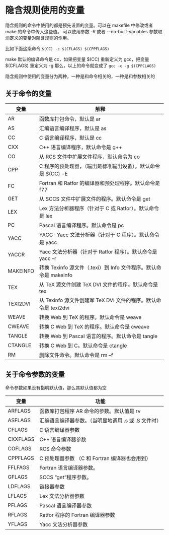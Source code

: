 # 隐含规则使用的变量

隐含规则的命令中使用的都是预先设置的变量。可以在 makefile 中修改或者 make 的命令中传入这些值。
可以使用参数 -R 或者 --no-built-variables 参数取消定义的变量对隐含规则的作用。

比如下面这条命令
`$(CC) -c $(CFLAGS) $(CPPFLAGS)`

make 默认的编译命令是 cc，如果把变量 $(CC) 重新定义为 gcc，把变量 $(CFLAGS) 重定义为 -g
那么，以上的命令就变成了 `gcc -c -g $(CPPCLAGS)`

隐含规则中使用的变量分为两种，一种是和命令相关的，一种是和参数相关的

## 关于命令的变量

|变量|解释|
|--|--|
| AR | 函数库打包命令，默认是 ar |
| AS | 汇编语言编译程序，默认是 as |
| CC | C 语言编译程序，默认是 cc |
| CXX | C++ 语言编译程序，默认命令是 g++ |
| CO | 从 RCS 文件中扩展文件程序，默认命令为 co |
| CPP | C 程序的预处理器，（输出是标准输出设备）。默认命令是 $(CC) -E |
| FC | Fortran 和 Ratfor 的编译器和预处理程序。默认命令是 f77 |
| GET |  从 SCCS 文件中扩展文件的程序。默认命令是 get |
| LEX |  Lex 方法分析器程序（针对于 C 或 Ratfor）。默认命令是 lex |
| PC |  Pascal 语言编译程序。默认命令是 pc |
| YACC |  YACC : Yacc 文法分析器（针对于 C 程序）。默认命令是 yacc |
| YACCR | Yacc 文法分析器（针对于 Ratfor 程序）。默认命令是 yacc –r |
| MAKEINFO | 转换 Texinfo 源文件（.texi）到 Info 文件程序。默认命令是 makeinfo |
| TEX | 从 TeX 源文件创建 TeX DVI 文件的程序。默认命令是 tex |
| TEXI2DVI |  从 Texinfo 源文件创建军 TeX DVI 文件的程序。默认命令是 texi2dvi |
| WEAVE | 转换 Web 到 TeX 的程序。默认命令是 weave |
| CWEAVE | 转换 C Web 到 TeX 的程序。默认命令是 cweave |
| TANGLE | 转换 Web 到 Pascal 语言的程序。默认命令是 tangle |
| CTANGLE | 转换 C Web 到 C。默认命令是 ctangle |
| RM |  删除文件命令。默认命令是 rm –f |

## 关于命令参数的变量

命令参数如果没有指明默认值，那么其默认值都为空

| 变量 | 功能  |
| -- | -- |
| ARFLAGS | 函数库打包程序 AR 命令的参数。默认值是 rv |
| ASFLAGS |  汇编语言编译器参数。（当明显地调用 .s 或 .S 文件时） |
| CFLAGS | C 语言编译器参数 |
| CXXFLAGS | C++ 语言编译器参数 |
| COFLAGS | RCS 命令参数 |
| CPPFLAGS | C 预处理器参数 （C 和 Fortran 编译器也会用到）|
| FFLFAGS | Fortran 语言编译器参数。 |
| GFLAGS |   SCCS “get”程序参数。 |
| LDFLAGS | 链接器参数 |
| LFLAGS | Lex 文法分析器参数 |
| PFLAGS | Pascal 语言编译器参数 |
| RFLAGS | Ratfor 程序的 Fortran 编译器参数 |
| YFLAGS | Yacc 文法分析器参数 |